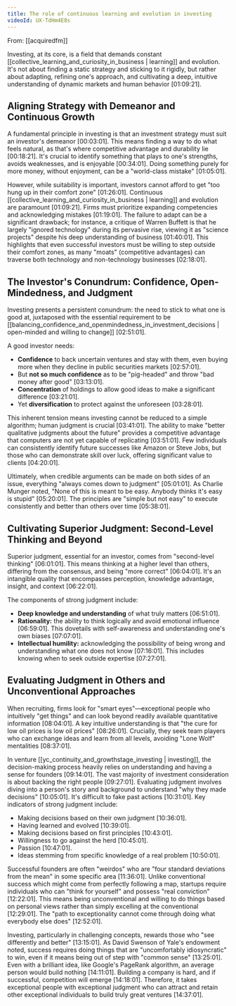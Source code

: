 ```yaml
---
title: The role of continuous learning and evolution in investing
videoId: UX-TdHm4E8s
---
```


From: [[acquiredfm]] <br/> 

Investing, at its core, is a field that demands constant [[collective_learning_and_curiosity_in_business | learning]] and evolution. It's not about finding a static strategy and sticking to it rigidly, but rather about adapting, refining one's approach, and cultivating a deep, intuitive understanding of dynamic markets and human behavior <a class="yt-timestamp" data-t="01:09:21">[01:09:21]</a>.

## Aligning Strategy with Demeanor and Continuous Growth

A fundamental principle in investing is that an investment strategy must suit an investor's demeanor <a class="yt-timestamp" data-t="00:03:01">[00:03:01]</a>. This means finding a way to do what feels natural, as that's where competitive advantage and durability lie <a class="yt-timestamp" data-t="00:18:21">[00:18:21]</a>. It's crucial to identify something that plays to one's strengths, avoids weaknesses, and is enjoyable <a class="yt-timestamp" data-t="00:34:01">[00:34:01]</a>. Doing something purely for more money, without enjoyment, can be a "world-class mistake" <a class="yt-timestamp" data-t="01:05:01">[01:05:01]</a>.

However, while suitability is important, investors cannot afford to get "too hung up in their comfort zone" <a class="yt-timestamp" data-t="01:26:01">[01:26:01]</a>. Continuous [[collective_learning_and_curiosity_in_business | learning]] and evolution are paramount <a class="yt-timestamp" data-t="01:09:21">[01:09:21]</a>. Firms must prioritize expanding competencies and acknowledging mistakes <a class="yt-timestamp" data-t="01:19:01">[01:19:01]</a>. The failure to adapt can be a significant drawback; for instance, a critique of Warren Buffett is that he largely "ignored technology" during its pervasive rise, viewing it as "science projects" despite his deep understanding of business <a class="yt-timestamp" data-t="01:40:01">[01:40:01]</a>. This highlights that even successful investors must be willing to step outside their comfort zones, as many "moats" (competitive advantages) can traverse both technology and non-technology businesses <a class="yt-timestamp" data-t="02:18:01">[02:18:01]</a>.

## The Investor's Conundrum: Confidence, Open-Mindedness, and Judgment

Investing presents a persistent conundrum: the need to stick to what one is good at, juxtaposed with the essential requirement to be [[balancing_confidence_and_openmindedness_in_investment_decisions | open-minded and willing to change]] <a class="yt-timestamp" data-t="02:51:01">[02:51:01]</a>.

A good investor needs:
*   **Confidence** to back uncertain ventures and stay with them, even buying more when they decline in public securities markets <a class="yt-timestamp" data-t="02:57:01">[02:57:01]</a>.
*   But **not so much confidence** as to be "pig-headed" and throw "bad money after good" <a class="yt-timestamp" data-t="03:13:01">[03:13:01]</a>.
*   **Concentration** of holdings to allow good ideas to make a significant difference <a class="yt-timestamp" data-t="03:21:01">[03:21:01]</a>.
*   Yet **diversification** to protect against the unforeseen <a class="yt-timestamp" data-t="03:28:01">[03:28:01]</a>.

This inherent tension means investing cannot be reduced to a simple algorithm; human judgment is crucial <a class="yt-timestamp" data-t="03:41:01">[03:41:01]</a>. The ability to make "better qualitative judgments about the future" provides a competitive advantage that computers are not yet capable of replicating <a class="yt-timestamp" data-t="03:51:01">[03:51:01]</a>. Few individuals can consistently identify future successes like Amazon or Steve Jobs, but those who can demonstrate skill over luck, offering significant value to clients <a class="yt-timestamp" data-t="04:20:01">[04:20:01]</a>.

Ultimately, when credible arguments can be made on both sides of an issue, everything "always comes down to judgment" <a class="yt-timestamp" data-t="05:01:01">[05:01:01]</a>. As Charlie Munger noted, "None of this is meant to be easy. Anybody thinks it's easy is stupid" <a class="yt-timestamp" data-t="05:20:01">[05:20:01]</a>. The principles are "simple but not easy" to execute consistently and better than others over time <a class="yt-timestamp" data-t="05:38:01">[05:38:01]</a>.

## Cultivating Superior Judgment: Second-Level Thinking and Beyond

Superior judgment, essential for an investor, comes from "second-level thinking" <a class="yt-timestamp" data-t="06:01:01">[06:01:01]</a>. This means thinking at a higher level than others, differing from the consensus, and being "more correct" <a class="yt-timestamp" data-t="06:04:01">[06:04:01]</a>. It's an intangible quality that encompasses perception, knowledge advantage, insight, and context <a class="yt-timestamp" data-t="06:22:01">[06:22:01]</a>.

The components of strong judgment include:
*   **Deep knowledge and understanding** of what truly matters <a class="yt-timestamp" data-t="06:51:01">[06:51:01]</a>.
*   **Rationality:** the ability to think logically and avoid emotional influence <a class="yt-timestamp" data-t="06:59:01">[06:59:01]</a>. This dovetails with self-awareness and understanding one's own biases <a class="yt-timestamp" data-t="07:07:01">[07:07:01]</a>.
*   **Intellectual humility:** acknowledging the possibility of being wrong and understanding what one does not know <a class="yt-timestamp" data-t="07:16:01">[07:16:01]</a>. This includes knowing when to seek outside expertise <a class="yt-timestamp" data-t="07:27:01">[07:27:01]</a>.

## Evaluating Judgment in Others and Unconventional Approaches

When recruiting, firms look for "smart eyes"—exceptional people who intuitively "get things" and can look beyond readily available quantitative information <a class="yt-timestamp" data-t="08:04:01">[08:04:01]</a>. A key intuitive understanding is that "the cure for low oil prices is low oil prices" <a class="yt-timestamp" data-t="08:26:01">[08:26:01]</a>. Crucially, they seek team players who can exchange ideas and learn from all levels, avoiding "Lone Wolf" mentalities <a class="yt-timestamp" data-t="08:37:01">[08:37:01]</a>.

In venture [[yc_continuity_and_growthstage_investing | investing]], the decision-making process heavily relies on understanding and having a sense for founders <a class="yt-timestamp" data-t="09:14:01">[09:14:01]</a>. The vast majority of investment consideration is about backing the right people <a class="yt-timestamp" data-t="09:27:01">[09:27:01]</a>. Evaluating judgment involves diving into a person's story and background to understand "why they made decisions" <a class="yt-timestamp" data-t="10:05:01">[10:05:01]</a>. It's difficult to fake past actions <a class="yt-timestamp" data-t="10:31:01">[10:31:01]</a>. Key indicators of strong judgment include:
*   Making decisions based on their own judgment <a class="yt-timestamp" data-t="10:36:01">[10:36:01]</a>.
*   Having learned and evolved <a class="yt-timestamp" data-t="10:39:01">[10:39:01]</a>.
*   Making decisions based on first principles <a class="yt-timestamp" data-t="10:43:01">[10:43:01]</a>.
*   Willingness to go against the herd <a class="yt-timestamp" data-t="10:45:01">[10:45:01]</a>.
*   Passion <a class="yt-timestamp" data-t="10:47:01">[10:47:01]</a>.
*   Ideas stemming from specific knowledge of a real problem <a class="yt-timestamp" data-t="10:50:01">[10:50:01]</a>.

Successful founders are often "weirdos" who are "four standard deviations from the mean" in some specific area <a class="yt-timestamp" data-t="11:36:01">[11:36:01]</a>. Unlike conventional success which might come from perfectly following a map, startups require individuals who can "think for yourself" and possess "real conviction" <a class="yt-timestamp" data-t="12:22:01">[12:22:01]</a>. This means being unconventional and willing to do things based on personal views rather than simply excelling at the conventional <a class="yt-timestamp" data-t="12:29:01">[12:29:01]</a>. The "path to exceptionality cannot come through doing what everybody else does" <a class="yt-timestamp" data-t="12:52:01">[12:52:01]</a>.

Investing, particularly in challenging concepts, rewards those who "see differently and better" <a class="yt-timestamp" data-t="13:15:01">[13:15:01]</a>. As David Swenson of Yale's endowment noted, success requires doing things that are "uncomfortably idiosyncratic" to win, even if it means being out of step with "common sense" <a class="yt-timestamp" data-t="13:25:01">[13:25:01]</a>. Even with a brilliant idea, like Google's PageRank algorithm, an average person would build nothing <a class="yt-timestamp" data-t="14:11:01">[14:11:01]</a>. Building a company is hard, and if successful, competition will emerge <a class="yt-timestamp" data-t="14:18:01">[14:18:01]</a>. Therefore, it takes exceptional people with exceptional judgment who can attract and retain other exceptional individuals to build truly great ventures <a class="yt-timestamp" data-t="14:37:01">[14:37:01]</a>.